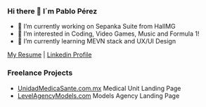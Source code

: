 ### Hi there 👋 I´m Pablo Pérez

- 🔭 I’m currently working on Sepanka Suite from HallMG
- 👀 I’m interested in Coding, Video Games, Music and Formula 1!
- 🌱 I’m currently learning MEVN stack and UX/UI Design

[My Resume](https://prz96.github.io/MyResume) | [Linkedin Profile](https://www.linkedin.com/in/pabloprz/)

### Freelance Projects

- [UnidadMedicaSante.com.mx](unidadmedicasante.com.mx) Medical Unit Landing Page
- [LevelAgencyModels.com](levelagencymodels.com) Models Agency Landing Page
